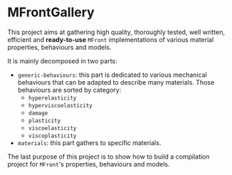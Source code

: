 # MFrontGallery

This project aims at gathering high quality, thoroughly tested, well
written, efficient and **ready-to-use** `MFront` implementations of
various material properties, behaviours and models.

It is mainly decomposed in two parts:

- `generic-behaviours`: this part is dedicated to various mechanical
  behaviours that can be adapted to describe many materials. Those
  behaviours are sorted by category:
    - `hyperelasticity`
    - `hyperviscoelasticity`
    - `damage`
    - `plasticity`
    - `viscoelasticity`
    - `viscoplasticity`
- `materials`: this part gathers to specific materials.

The last purpose of this project is to show how to build a compilation
project for `MFront`'s properties, behaviours and models.
